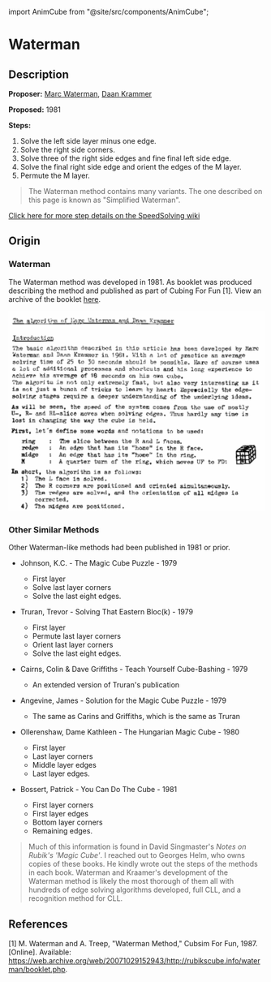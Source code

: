 import AnimCube from "@site/src/components/AnimCube";

# Waterman

<AnimCube params="config=../../ExhibitConfig.txt&facelets=ydyyydydywwwdwdwwwbbbdbdbdbgggdgdgggooooooooordrdrrrrr" width="400px" height="400px" />

## Description

**Proposer:** [Marc Waterman](CubingContributors/MethodDevelopers.md#waterman-marc), [Daan Krammer](CubingContributors/MethodDevelopers.md#krammer-daan)

**Proposed:** 1981

**Steps:**

1. Solve the left side layer minus one edge.
2. Solve the right side corners.
3. Solve three of the right side edges and fine final left side edge.
4. Solve the final right side edge and orient the edges of the M layer.
5. Permute the M layer.

> The Waterman method contains many variants. The one described on this page is known as "Simplified Waterman".

[Click here for more step details on the SpeedSolving wiki](https://www.speedsolving.com/wiki/index.php/Waterman_method)

## Origin

### Waterman

The Waterman method was developed in 1981. As booklet was produced describing the method and published as part of Cubing For Fun [1]. View an archive of the booklet <a href="/archive/Documents/WatermanBooklet.pdf">here</a>.

![](img/Waterman/Waterman.png)

### Other Similar Methods

Other Waterman-like methods had been published in 1981 or prior.

- Johnson, K.C. - The Magic Cube Puzzle - 1979

  - First layer
  - Solve last layer corners
  - Solve the last eight edges.

- Truran, Trevor - Solving That Eastern Bloc(k) - 1979

  - First layer
  - Permute last layer corners
  - Orient last layer corners
  - Solve the last eight edges.

- Cairns, Colin & Dave Griffiths - Teach Yourself Cube-Bashing - 1979

  - An extended version of Truran's publication

- Angevine, James - Solution for the Magic Cube Puzzle - 1979

  - The same as Carins and Griffiths, which is the same as Truran

- Ollerenshaw, Dame Kathleen - The Hungarian Magic Cube - 1980

  - First layer
  - Last layer corners
  - Middle layer edges
  - Last layer edges.

- Bossert, Patrick - You Can Do The Cube - 1981
  - First layer corners
  - First layer edges
  - Bottom layer corners
  - Remaining edges.

> Much of this information is found in David Singmaster's _Notes on Rubik's 'Magic Cube'_. I reached out to Georges Helm, who owns copies of these books. He kindly wrote out the steps of the methods in each book. Waterman and Kraamer's development of the Waterman method is likely the most thorough of them all with hundreds of edge solving algorithms developed, full CLL, and a recognition method for CLL.

## References

[1] M. Waterman and A. Treep, "Waterman Method," Cubsim For Fun, 1987. [Online]. Available: https://web.archive.org/web/20071029152943/http://rubikscube.info/waterman/booklet.php.
